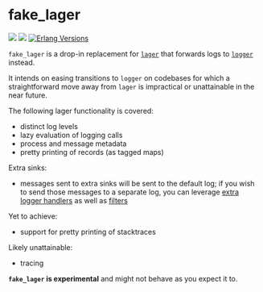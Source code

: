 # fake_lager

[![](https://img.shields.io/hexpm/v/fake_lager.svg?style=flat)](https://hex.pm/packages/fake_lager)
[![](https://github.com/g-andrade/fake_lager/actions/workflows/ci.yml/badge.svg)](https://github.com/g-andrade/fake_lager/actions/workflows/ci.yml)
[![Erlang Versions](https://img.shields.io/badge/Supported%20Erlang%2FOTP-22%20to%2025-blue)](https://www.erlang.org)

`fake_lager` is a drop-in replacement for
[`lager`](https://github.com/erlang-lager/lager/) that forwards logs to
[`logger`](http://erlang.org/doc/man/logger.html) instead.

It intends on easing transitions to `logger` on codebases for which a
straightforward move away from `lager` is impractical or unattainable in
the near future.

The following lager functionality is covered:

- distinct log levels
- lazy evaluation of logging calls
- process and message metadata
- pretty printing of records (as tagged maps)

Extra sinks:

- messages sent to extra sinks will be sent to the default log;
if you wish to send those messages to a separate log, you can
leverage
[extra logger handlers](https://www.erlang.org/doc/apps/kernel/logger_chapter.html#example--add-a-handler-to-log-info-events-to-file)
as well as [filters](https://www.erlang.org/doc/apps/kernel/logger_chapter.html#filters)

Yet to achieve:

- support for pretty printing of stacktraces

Likely unattainable:

- tracing

**`fake_lager` is experimental** and might not behave as you expect it to.
